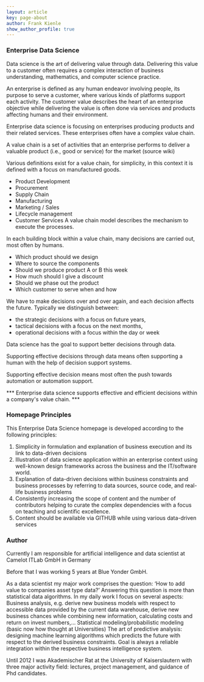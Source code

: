 ```yaml
---
layout: article
key: page-about
author: Frank Kienle
show_author_profile: true
---
```

### Enterprise Data Science

Data science is the art of delivering value through data. Delivering this value to a customer often requires a complex interaction of business understanding, mathematics, and computer science practice.  

An enterprise is defined as any human endeavor involving people, its purpose to serve a customer, where various kinds of platforms support each activity.
The customer value describes the heart of an enterprise objective while delivering the value is often done via services and products affecting humans and their environment.

Enterprise data science is focusing on enterprises producing products and their related services. These enterprises often have a complex value chain.

A value chain is a set of activities that an enterprise performs to deliver a valuable product (i.e., good or service) for the market  (source wiki)

Various definitions exist for a value chain, for simplicity, in this context it is defined with a focus on manufactured goods.
* Product Development
* Procurement
* Supply Chain
* Manufacturing
* Marketing / Sales
* Lifecycle management
* Customer Services
A value chain model describes the mechanism to execute the processes.

In each building block within a value chain, many decisions are carried out, most often by humans.
* Which product should we design
* Where to source the components
* Should we produce product A or B this week
* How much should I give a discount
* Should we phase out the product
* Which customer to serve when and how


We have to make decisions over and over again, and each decision affects the future. Typically we distinguish between:
* the strategic decisions with a focus on future years,
* tactical decisions with a focus on the next months,
* operational decisions with a focus within the day or week

Data science has the goal to support better decisions through data.

Supporting effective decisions through data means often supporting a human with the help of decision support systems.

Supporting effective decision means most often the push towards automation or automation support.

*** Enterprise data science supports effective and efficient decisions within a company's value chain. ***

### Homepage Principles
This Enterprise Data Science homepage is developed according to the following principles:

1. Simplicity in formulation and explanation of  business execution and its link to data-driven decisions
2. Illustration of data science application within an enterprise context using well-known design frameworks across the business and the IT/software world.
3. Explanation of data-driven decisions within business constraints and business processes by referring to data sources, source code, and real-life business problems
4. Consistently increasing the scope of content and the number of contributors helping to curate the complex dependencies with a focus on teaching and scientific excellence.
5. Content should be available via GITHUB while using various data-driven services

### Author
Currently I am responsible for artificial intelligence and  data scientist at Camelot ITLab GmbH in Germany

Before that I was working 5 years at Blue Yonder GmbH.

As a data scientist my major work comprises the question:
‘How to add value to companies asset type data?’
Answering this question is more than statistical data algorithms. In my daily work I focus on several aspects:
Business analysis, e.g. derive new business models with respect to accessible data provided by the current data warehouse, derive new business chances while combining new information, calculating costs and return on invest numbers,…
Statistical modeling/probabilistic modeling (basic now how  thought at Universities)
The art of predictive analysis: designing machine learning algorithms which predicts the future with respect to the derived business constraints. Goal is always a reliable integration within the respective business intelligence system.

Until 2012 I was Akademischer Rat at the University of Kaiserslautern with three major activity field:
lectures, project management, and guidance of Phd candidates.
